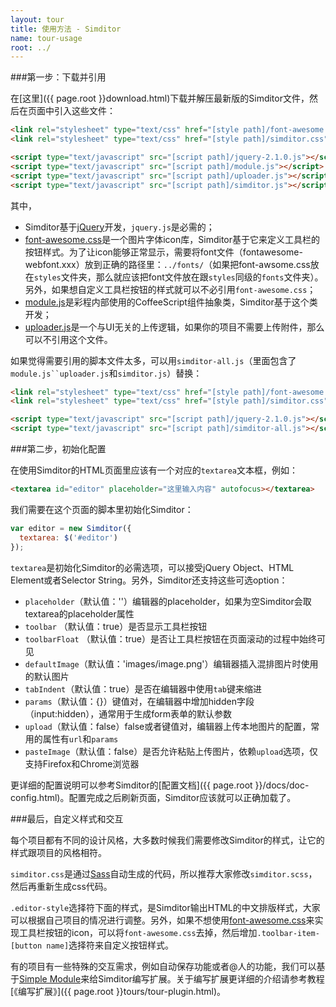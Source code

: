 ```yaml
---
layout: tour
title: 使用方法 - Simditor
name: tour-usage
root: ../
---
```


###第一步：下载并引用

在[这里]({{ page.root }}download.html)下载并解压最新版的Simditor文件，然后在页面中引入这些文件：

```html
<link rel="stylesheet" type="text/css" href="[style path]/font-awesome.css" />
<link rel="stylesheet" type="text/css" href="[style path]/simditor.css" />

<script type="text/javascript" src="[script path]/jquery-2.1.0.js"></script>
<script type="text/javascript" src="[script path]/module.js"></script>
<script type="text/javascript" src="[script path]/uploader.js"></script>
<script type="text/javascript" src="[script path]/simditor.js"></script>
```

其中，

* Simditor基于[jQuery](http://jquery.com)开发，`jquery.js`是必需的；
* [font-awesome.css](http://fontawesome.io/)是一个图片字体icon库，Simditor基于它来定义工具栏的按钮样式。为了让icon能够正常显示，需要将font文件（fontawesome-webfont.xxx）放到正确的路径里：`../fonts/`（如果把font-awsome.css放在`styles`文件夹，那么就应该把font文件放在跟`styles`同级的`fonts`文件夹）。另外，如果想自定义工具栏按钮的样式就可以不必引用`font-awesome.css`；
* [module.js](http://https://github.com/mycolorway/simple-module)是彩程内部使用的CoffeeScript组件抽象类，Simditor基于这个类开发；
* [uploader.js](https://github.com/mycolorway/simple-uploader)是一个与UI无关的上传逻辑，如果你的项目不需要上传附件，那么可以不引用这个文件。

如果觉得需要引用的脚本文件太多，可以用`simditor-all.js`（里面包含了`module.js``uploader.js`和`simditor.js`）替换：

```html
<link rel="stylesheet" type="text/css" href="[style path]/font-awesome.css" />
<link rel="stylesheet" type="text/css" href="[style path]/simditor.css" />

<script type="text/javascript" src="[script path]/jquery-2.1.0.js"></script>
<script type="text/javascript" src="[script path]/simditor-all.js"></script>
```


###第二步，初始化配置

在使用Simditor的HTML页面里应该有一个对应的`textarea`文本框，例如：

```html
<textarea id="editor" placeholder="这里输入内容" autofocus></textarea>
```

我们需要在这个页面的脚本里初始化Simditor：

```js
var editor = new Simditor({
  textarea: $('#editor')
});
```

`textarea`是初始化Simditor的必需选项，可以接受jQuery Object、HTML Element或者Selector String。另外，Simditor还支持这些可选option：

* `placeholder`（默认值：''）编辑器的placeholder，如果为空Simditor会取textarea的placeholder属性
* `toolbar` （默认值：true）是否显示工具栏按钮
* `toolbarFloat` （默认值：true）是否让工具栏按钮在页面滚动的过程中始终可见
* `defaultImage`（默认值：'images/image.png'）编辑器插入混排图片时使用的默认图片
* `tabIndent`（默认值：true）是否在编辑器中使用`tab`键来缩进
* `params`（默认值：{}）键值对，在编辑器中增加hidden字段（input:hidden），通常用于生成form表单的默认参数
* `upload`（默认值：false）false或者键值对，编辑器上传本地图片的配置，常用的属性有`url`和`params`
* `pasteImage`（默认值：false）是否允许粘贴上传图片，依赖`upload`选项，仅支持Firefox和Chrome浏览器

更详细的配置说明可以参考Simditor的[配置文档]({{ page.root }}/docs/doc-config.html)。配置完成之后刷新页面，Simditor应该就可以正确加载了。

###最后，自定义样式和交互

每个项目都有不同的设计风格，大多数时候我们需要修改Simditor的样式，让它的样式跟项目的风格相符。

`simditor.css`是通过[Sass](http://sass-lang.com/)自动生成的代码，所以推荐大家修改`simditor.scss`，然后再重新生成css代码。

`.editor-style`选择符下面的样式，是Simditor输出HTML的中文排版样式，大家可以根据自己项目的情况进行调整。另外，如果不想使用[font-awesome.css](http://fontawesome.io/)来实现工具栏按钮的icon，可以将`font-awesome.css`去掉，然后增加`.toolbar-item-[button name]`选择符来自定义按钮样式。

有的项目有一些特殊的交互需求，例如自动保存功能或者@人的功能，我们可以基于[Simple Module](http://https://github.com/mycolorway/simple-module)来给Simditor编写扩展。关于编写扩展更详细的介绍请参考教程[《编写扩展》]({{ page.root }}tours/tour-plugin.html)。



